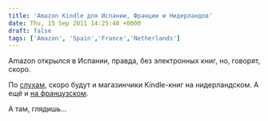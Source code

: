 ```yaml
---
title: 'Amazon Kindle для Испании, Франции и Нидерландов'
date: Thu, 15 Sep 2011 14:25:40 +0000
draft: false
tags: ['Amazon', 'Spain','France','Netherlands']
---
```


Amazon открылся в Испании, правда, без электронных книг, но, говорят, скоро.

По [слухам](http://goo.gl/lWTFH), скоро будут и магазинчики Kindle-книг на нидерландском. А ещё и [на французском](http://www.the-digital-reader.com/2011/09/12/confirmed-kindle-coming-to-france-next-month).

А там, глядишь...